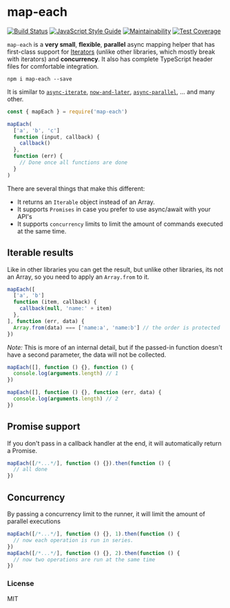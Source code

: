 # map-each

<a href="https://travis-ci.org/martinheidegger/map-each"><img src="https://travis-ci.org/martinheidegger/map-each.svg?branch=master" alt="Build Status"/></a>
[![JavaScript Style Guide](https://img.shields.io/badge/code_style-standard-brightgreen.svg)](https://standardjs.com)
[![Maintainability](https://api.codeclimate.com/v1/badges/xxx/maintainability)](https://codeclimate.com/github/martinheidegger/map-each/maintainability)
[![Test Coverage](https://api.codeclimate.com/v1/badges/xxx/test_coverage)](https://codeclimate.com/github/martinheidegger/map-each/test_coverage)

`map-each` is a **very small**, **flexible**, **parallel** async mapping helper that has first-class support for [Iterators][]
(unlike other libraries, which mostly break with iterators) and **concurrency**. It also has complete TypeScript header files for
comfortable integration.

[Iterators]: https://developer.mozilla.org/en-US/docs/Web/JavaScript/Reference/Iteration_protocols

`npm i map-each --save`

It is similar to [`async-iterate`][], [`now-and-later`][], [`async-parallel`][], ... and many other.

```javascript
const { mapEach } = require('map-each')

mapEach(
  ['a', 'b', 'c']
  function (input, callback) {
    callback()
  },
  function (err) {
    // Done once all functions are done
  }
)
```

[`async-iterate`]: https://www.npmjs.com/package/async-iterate
[`now-and-later`]: https://www.npmjs.com/package/now-and-later
[`async-parallel`]: https://www.npmjs.com/package/async-parallel

There are several things that make this different:

- It returns an `Iterable` object instead of an Array.
- It supports `Promises` in case you prefer to use async/await with your API's
- It supports `concurrency` limits to limit the amount of commands executed at the same time.


## Iterable results

Like in other libraries you can get the result, but unlike other libraries, its not
an Array, so you need to apply an `Array.from` to it.

```javascript
mapEach([
  ['a', 'b']
  function (item, callback) {
    callback(null, 'name:' + item)
  },
], function (err, data) {
  Array.from(data) === ['name:a', 'name:b'] // the order is protected
})
```

_Note:_ This is more of an internal detail, but if the passed-in function doesn't have
a second parameter, the data will not be collected.

```javascript
mapEach([], function () {}, function () {
  console.log(arguments.length) // 1
})

mapEach([], function () {}, function (err, data) {
  console.log(arguments.length) // 2
})
```

## Promise support

If you don't pass in a callback handler at the end, it will automatically return a Promise.

```javascript
mapEach([/*...*/], function () {}).then(function () {
  // all done
})
```

## Concurrency

By passing a concurrency limit to the runner, it will limit the amount of parallel
executions

```javascript
mapEach([/*...*/], function () {}, 1).then(function () {
  // now each operation is run in series.
})
mapEach([/*...*/], function () {}, 2).then(function () {
  // now two operations are run at the same time
})
```

### License

MIT
